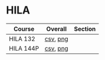 # HILA

| Course | Overall | Section |
| ------ | ------- | ------- |
| HILA 132 | [csv](https://github.com/UCSD-Historical-Enrollment-Data/2025Spring/blob/main/overall/HILA%20132.csv), [png](https://raw.githubusercontent.com/UCSD-Historical-Enrollment-Data/2025Spring/main/plot_overall/HILA%20132.png) |  |
| HILA 144P | [csv](https://github.com/UCSD-Historical-Enrollment-Data/2025Spring/blob/main/overall/HILA%20144P.csv), [png](https://raw.githubusercontent.com/UCSD-Historical-Enrollment-Data/2025Spring/main/plot_overall/HILA%20144P.png) |  |

